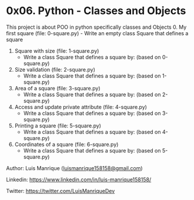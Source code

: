 # 0x06. Python - Classes and Objects
This project is about POO in python specifically classes and Objects
0. My first square (file: 0-square.py)
	- Write an empty class Square that defines a square
1. Square with size (file: 1-square.py)
	- Write a class Square that defines a square by: (based on 0-square.py)
2. Size validation (file: 2-square.py)
	- Write a class Square that defines a square by: (based on 1-square.py)
3. Area of a square (file: 3-square.py)
	- Write a class Square that defines a square by: (based on 2-square.py)
4. Access and update private attribute (file: 4-square.py)
	- Write a class Square that defines a square by: (based on 3-square.py)
5. Printing a square (file: 5-square.py)
	- Write a class Square that defines a square by: (based on 4-square.py)
6. Coordinates of a square (file: 6-square.py)
	- Write a class Square that defines a square by: (based on 5-square.py)


Author: Luis Manrique (luismanrique158158@gmail.com)

Linkedin: https://www.linkedin.com/in/luis-manrique158158/

Twitter: https://twitter.com/LuisManriqueDev 
